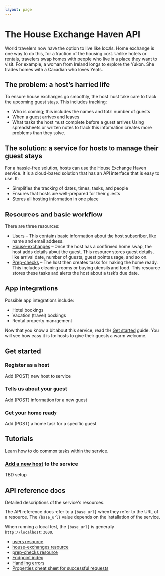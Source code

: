 ```yaml
---
layout: page
---
```


# The House Exchange Haven API

World travelers now have the option to live like locals. Home exchange is one way to do this, for a fraction of the housing cost. Unlike hotels or rentals, travelers swap homes with people who live in a place they want to visit. For example, a woman from Ireland longs to explore the Yukon. She trades homes with a Canadian who loves Yeats.

## The problem: a host’s harried life  

To ensure house exchanges go smoothly, the host must take care to track the upcoming guest stays. This includes tracking:

* Who is coming; this includes the names and total number of guests
* When a guest arrives and leaves
* What tasks the host must complete before a guest arrives
Using spreadsheets or written notes to track this information creates more problems than they solve.

## The solution: a service for hosts to manage their guest stays

For a hassle-free solution, hosts can use the House Exchange Haven service. It is a cloud-based solution that has an API interface that is easy to use. It:

* Simplifies the tracking of dates, times, tasks, and people
* Ensures that hosts are well-prepared for their guests
* Stores all hosting information in one place

## Resources and basic workflow

There are three resources:

* [Users](api/users.md) – This contains basic information about the host subscriber, like name and email address.
* [House-exchanges](api/house_exchanges.md) – Once the host has a confirmed home swap, the host adds details about the guest. This resource stores guest details, like arrival date, number of guests, guest points usage, and so on.
* [Prep-checks](api/prep_checks.md) – The host then creates tasks for making the home ready. This includes cleaning rooms or buying utensils and food. This resource stores these tasks and alerts the host about a task’s due date.

## App integrations

Possible app integrations include:

* Hotel bookings
* Vacation (travel) bookings
* Rental property management

Now that you know a bit about this service, read the [Get started](#get-started) guide. You will see how easy it is for hosts to give their guests a warm welcome.

## Get started

### Register as a host

Add (POST) new host to service

### Tells us about your guest

Add (POST) information for a new guest

### Get your home ready

Add (POST) a home task for a specific guest

## Tutorials

Learn how to do common tasks within the service.

### [Add a new host](tutorials/create-add-%20new-host.md) to the service

TBD setup

## API reference docs

Detailed descriptions of the service's resources.

The API reference docs refer to a `{base_url}` when they
refer to the URL of a resource. The `{base_url}` value depends
on the installation of the service.

When running a local test, the `{base_url}` is
generally `http://localhost:3000`.

* [users resource](api/users.md)
* [house-exchanges resource](api/house_exchanges.md)
* [prep-checks resource](api/prep_checks.md)
* [Endpoint index](TBD)
* [Handling errors](TBD)
* [Properties cheat sheet for successful requests](TBD)
